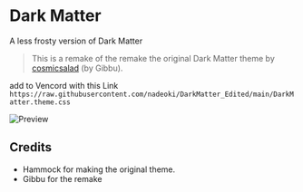 # Dark Matter
A less frosty version of Dark Matter
> This is a remake of the remake the original Dark Matter theme by [cosmicsalad](https://github.com/DiscordStyles/DarkMatter) (by Gibbu).

add to Vencord with this Link ``https://raw.githubusercontent.com/nadeoki/DarkMatter_Edited/main/DarkMatter.theme.css``

![Preview](https://files.catbox.moe/qsb5bo.png)

## Credits
* Hammock for making the original theme.
* Gibbu for the remake
